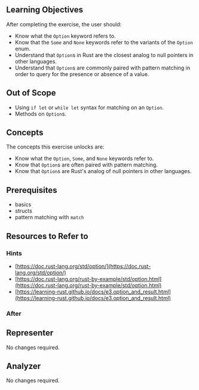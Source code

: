 ## Learning Objectives 

After completing the exercise, the user should:
- Know what the `Option` keyword refers to.
- Know that the `Some` and `None` keywords refer to the variants of the `Option` enum.
- Understand that `Option`s in Rust are the closest analog to null pointers in other languages.
- Understand that `Option`s are commonly paired with pattern matching in order to query for the presence or absence of a value.

## Out of Scope

- Using `if let` or `while let` syntax for matching on an `Option`.
- Methods on `Option`s.

## Concepts

The concepts this exercise unlocks are:
- Know what the `Option`, `Some`, and `None` keywords refer to. 
- Know that `Option`s are often paired with pattern matching.
- Know that `Option`s are Rust's analog of null pointers in other languages.

## Prerequisites

- basics
- structs
- pattern matching with `match`

## Resources to Refer to

### Hints
- [https://doc.rust-lang.org/std/option/](https://doc.rust-lang.org/std/option/)
- [https://doc.rust-lang.org/rust-by-example/std/option.html](https://doc.rust-lang.org/rust-by-example/std/option.html)
- [https://learning-rust.github.io/docs/e3.option_and_result.html](https://learning-rust.github.io/docs/e3.option_and_result.html)

### After

## Representer

No changes required.

## Analyzer

No changes required.
